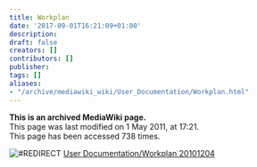 ```yaml
---
title: Workplan
date: '2017-09-01T16:21:09+01:00'
description: 
draft: false
creators: []
contributors: []
publisher: 
tags: []
aliases:
- "/archive/mediawiki_wiki/User_Documentation/Workplan.html"
---
```


 **This is an archived MediaWiki page.**  
This page was last modified on 1 May 2011, at 17:21.  
This page has been accessed 738 times.

<img src="/skins/common/images/redirectltr.png" alt="#REDIRECT "> [User Documentation/Workplan 20101204](/archive/mediawiki_wiki/User_Documentation/Workplan_20101204 "User Documentation/Workplan 20101204")
